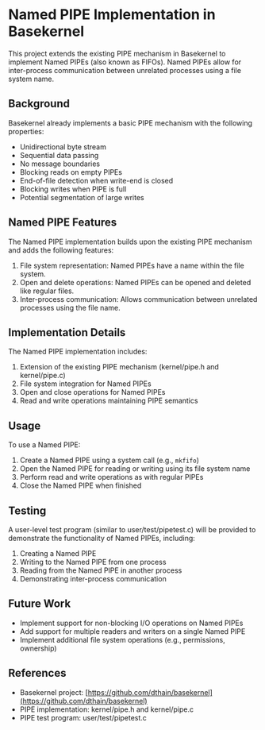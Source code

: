 # Named PIPE Implementation in Basekernel

This project extends the existing PIPE mechanism in Basekernel to implement Named PIPEs (also known as FIFOs). Named PIPEs allow for inter-process communication between unrelated processes using a file system name.

## Background

Basekernel already implements a basic PIPE mechanism with the following properties:

- Unidirectional byte stream
- Sequential data passing
- No message boundaries
- Blocking reads on empty PIPEs
- End-of-file detection when write-end is closed
- Blocking writes when PIPE is full
- Potential segmentation of large writes

## Named PIPE Features

The Named PIPE implementation builds upon the existing PIPE mechanism and adds the following features:

1. File system representation: Named PIPEs have a name within the file system.
2. Open and delete operations: Named PIPEs can be opened and deleted like regular files.
3. Inter-process communication: Allows communication between unrelated processes using the file name.

## Implementation Details

The Named PIPE implementation includes:

1. Extension of the existing PIPE mechanism (kernel/pipe.h and kernel/pipe.c)
2. File system integration for Named PIPEs
3. Open and close operations for Named PIPEs
4. Read and write operations maintaining PIPE semantics

## Usage

To use a Named PIPE:

1. Create a Named PIPE using a system call (e.g., `mkfifo`)
2. Open the Named PIPE for reading or writing using its file system name
3. Perform read and write operations as with regular PIPEs
4. Close the Named PIPE when finished

## Testing

A user-level test program (similar to user/test/pipetest.c) will be provided to demonstrate the functionality of Named PIPEs, including:

1. Creating a Named PIPE
2. Writing to the Named PIPE from one process
3. Reading from the Named PIPE in another process
4. Demonstrating inter-process communication

## Future Work

- Implement support for non-blocking I/O operations on Named PIPEs
- Add support for multiple readers and writers on a single Named PIPE
- Implement additional file system operations (e.g., permissions, ownership)

## References

- Basekernel project: [https://github.com/dthain/basekernel](https://github.com/dthain/basekernel)
- PIPE implementation: kernel/pipe.h and kernel/pipe.c
- PIPE test program: user/test/pipetest.c